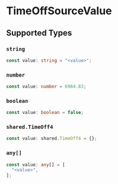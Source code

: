 # TimeOffSourceValue


## Supported Types

### `string`

```typescript
const value: string = "<value>";
```

### `number`

```typescript
const value: number = 6964.83;
```

### `boolean`

```typescript
const value: boolean = false;
```

### `shared.TimeOff4`

```typescript
const value: shared.TimeOff4 = {};
```

### `any[]`

```typescript
const value: any[] = [
  "<value>",
];
```

